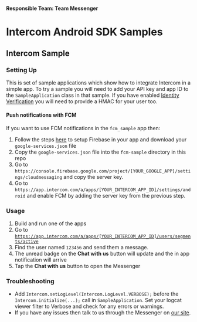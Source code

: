 #### Responsible Team: Team Messenger

# Intercom Android SDK Samples

## Intercom Sample

### Setting Up
This is set of sample applications which show how to integrate Intercom in a simple app. To try a sample you will need to add your API key and app ID to the `SampleApplication` class in that sample. If you have enabled [Identity Verification](https://docs.intercom.com/configure-intercom-for-your-product-or-site/staying-secure/enable-identity-verification-on-intercom-for-android) you will need to provide a HMAC for your user too.


#### Push notifications with FCM

If you want to use FCM notifications in the `fcm_sample` app then:

1. Follow the steps [here](https://firebase.google.com/docs/android/setup#add_firebase_to_your_app) to setup Firebase in your app and download your `google-services.json` file
2. Copy the `google-services.json` file into the `fcm-sample` directory in this repo
3. Go to `https://console.firebase.google.com/project/[YOUR_GOOGLE_APP]/settings/cloudmessaging`
   and copy the server key.
4. Go to `https://app.intercom.com/a/apps/[YOUR_INTERCOM_APP_ID]/settings/android` and enable FCM by adding the
   server key from the previous step.

### Usage
1. Build and run one of the apps
2. Go to [`https://app.intercom.com/a/apps/[YOUR_INTERCOM_APP_ID]/users/segments/active`](https://app.intercom.com/a/apps/[YOUR_INTERCOM_APP_ID]/users/segments/active)
3. Find the user named `123456` and send them a message.
4. The unread badge on the **Chat with us** button will update and the in app notification will arrive
5. Tap the **Chat with us** button to open the Messenger

### Troubleshooting
- Add `Intercom.setLogLevel(Intercom.LogLevel.VERBOSE);` before the `Intercom.initialize(...);` call in `SampleApplication`. Set your logcat viewer filter to Verbose and check for any errors or warnings.
- If you have any issues then talk to us through the Messenger on [our site](https://www.intercom.com/).
